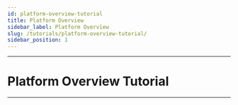 ```yaml
---
id: platform-overview-tutorial
title: Platform Overview
sidebar_label: Platform Overview
slug: /tutorials/platform-overview-tutorial/
sidebar_position: 1
---
```


---
# Platform Overview Tutorial
---